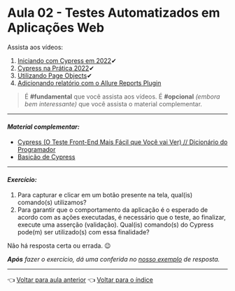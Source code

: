 # Aula 02 - Testes Automatizados em Aplicações Web

Assista aos vídeos:

  1. [Iniciando com Cypress em 2022](https://youtu.be/fNcFvZv1YmY)✔
  2. [Cypress na Prática 2022](https://youtu.be/yK4g_fZwR9c)✔
  3. [Utilizando Page Objects](https://youtu.be/iJgzwu9Haw4)✔
  4. [Adicionando relatório com o Allure Reports Plugin](https://youtu.be/y3QZQF2wBW4)

> É **#fundamental** que você assista aos vídeos. É **#opcional** _(embora bem interessante)_ que você assista o material complementar.

---

#### _Material complementar:_
* [Cypress (O Teste Front-End Mais Fácil que Você vai Ver) // Dicionário do Programador](https://youtu.be/ipE9bsfYEog)
* [Basicão de Cypress](https://youtu.be/qI9IYmvC0ms)

---

#### _Exercício:_

1. Para capturar e clicar em um botão presente na tela, qual(is) comando(s) utilizamos?
2. Para garantir que o comportamento da aplicação é o esperado de acordo com as ações executadas, é necessário que o teste, ao finalizar, execute uma asserção (validação). Qual(is) comando(s) do Cypress pode(m) ser utilizado(s) com essa finalidade?

Não há resposta certa ou errada. 😉

_**Após** fazer o exercício, dá uma conferida no [nosso exemplo](resolucao.md) de resposta._ 

---

👈 [Voltar para aula anterior](../aula01/aula.md)
👈 [Voltar para o índice](../README.md)
